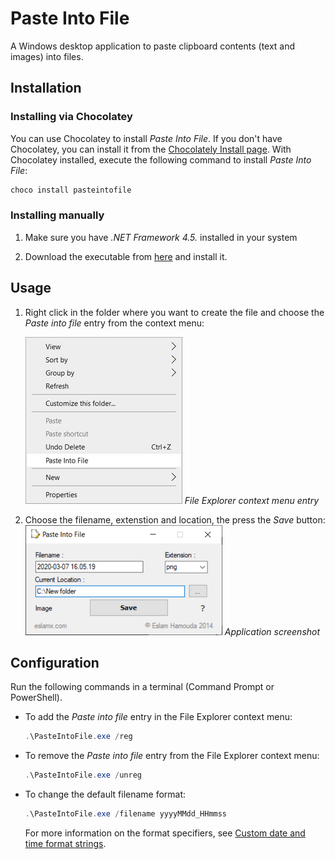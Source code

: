 # Paste Into File

A Windows desktop application to paste clipboard contents (text and images) into files.

## Installation

### Installing via Chocolatey

You can use Chocolatey to install *Paste Into File*. If you don't have Chocolatey, you can install it from the [Chocolately Install page](https://chocolatey.org/install). With Chocolatey installed, execute the following command to install *Paste Into File*:

```powershell
choco install pasteintofile
``` 

### Installing manually

1. Make sure you have _.NET Framework 4.5._ installed in your system

1. Download the executable from [here](https://goo.gl/aBlfYQ) and install it.

## Usage

1. Right click in the folder where you want to create the file and choose the *Paste into file* entry from the context menu:

   ![Paste As File](PasteIntoFile/menu.png)
   *File Explorer context menu entry*
   <br/>

1. Choose the filename, extenstion and location, the press the *Save* button:
   ![Paste As File](PasteIntoFile/screenshot.png)
   *Application screenshot*

## Configuration

Run the following commands in a terminal (Command Prompt or PowerShell).

- To add the *Paste into file* entry in the File Explorer context menu:

   ```powershell
   .\PasteIntoFile.exe /reg
   ``` 

- To remove the *Paste into file* entry from the File Explorer context menu:

   ```powershell
   .\PasteIntoFile.exe /unreg
   ``` 

- To change the default filename format:

   ```powershell
   .\PasteIntoFile.exe /filename yyyyMMdd_HHmmss
   ``` 
    
   For more information on the format specifiers, see [Custom date and time format strings](https://docs.microsoft.com/en-us/dotnet/standard/base-types/custom-date-and-time-format-strings).

